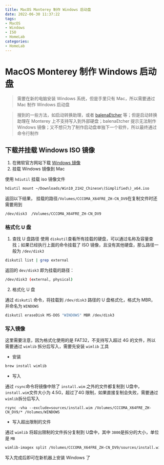 ```yaml
---
title: MacOS Monterey 制作 Windows 启动盘
date: 2022-06-30 11:37:22
tags:
- MacOS
- Windows
- ISO
- HomeLab
categories:
- HomeLab
---
```


# MacOS Monterey 制作 Windows 启动盘

> 需要在新的电脑安装 Windows 系统，但是手里只有 Mac，所以需要通过 Mac 制作 Windows 启动盘


> 搜到的一些方法，如启动转换助理，或者 [balenaEtcher](https://www.balena.io/etcher/) 等；但是启动转换助理在 Monterey 上不支持写入到外部硬盘；balenaEtcher 提示无法制作 Windows 镜像；又不想只为了制作启动盘单独下一个软件，所以最终通过命令行制作

## 下载并挂载 Windows ISO 镜像

1. 在微软官方网站下载 [Windows 镜像](https://www.microsoft.com/software-download/windows11)
2. 挂载 Windows 镜像到 Mac

使用 `hdiutil` 挂载 iso 镜像文件

```bash
hdiutil mount ~/Downloads/Win10_21H2_Chinese\(Simplified\)_x64.iso
```

返回以下结果， 挂载的路径`/Volumes/CCCOMA_X64FRE_ZH-CN_DV9`在复制文件时还需要用到

```bash
/dev/disk3  /Volumes/CCCOMA_X64FRE_ZH-CN_DV9
```

### 格式化 U 盘

1. 查找 U 盘路径
使用 `diskutil`查看所有挂载的硬盘，可以通过名称及容量查找；如果已经执行上面的命令挂载了 ISO 镜像，且没有其他硬盘，那么路径一般为 `/dev/disk3`

```bash
diskutil list | grep external
```

返回的 `dev/disk3` 即为挂载的路径：

```bash
/dev/disk3 (external, physical)
```

2. 格式化 U 盘

通过 `diskutil` 命令，将挂载到 `/dev/disk3` 路径的 U 盘格式化，格式为 MBR，并命名为 `WINDOWS`

```bash
diskutil eraseDisk MS-DOS "WINDOWS" MBR /dev/disk3
```

### 写入镜像

这里需要注意，因为格式化使用的是 FAT32，不支持写入超过 4G 的文件，所以需要通过 `wimlib` 拆分后写入，需要先安装 `wimlib` 工具

- 安装

```bash
brew install wimlib
```

- 写入

通过 `rsync`命令将镜像中除了 `install.wim` 之外的文件都复制到 U盘中，`install.wim`文件大小为 4.5G，超过了4G 限制，如果直接复制会失败，需要通过 `wimlib`拆分后写入

```
rsync -vha --exclude=sources/install.wim /Volumes/CCCOMA_X64FRE_ZH-CN_DV9/* /Volumes/WINDOWS
```

- 写入超出限制的文件

通过 `wimlib` 将超出限制的文件拆分复制到 U盘中，其中 `3800`是拆分的大小，单位是 `MB`

```bash
wimlib-imagex split /Volumes/CCCOMA_X64FRE_ZH-CN_DV9/sources/install.wim /Volumes/WINDOWS/sources/install.swm 3800
```

写入完成后即可在新机器上安装 Windows 了